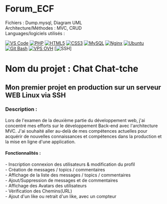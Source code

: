 # Forum_ECF

Fichiers : Dump.mysql, Diagram UML <br>
Architecture/Méthodes : MVC, CRUD <br>
Languages/logiciels utilisés : <br>

[![VS Code](https://img.shields.io/badge/VSCode-0078D4?style=for-the-badge&logo=visual%20studio%20code&logoColor=white)](https://code.visualstudio.com/)
[![PHP](https://img.shields.io/badge/PHP-777BB4?style=for-the-badge&logo=php&logoColor=white)](https://www.php.net/)
[![HTML5](https://img.shields.io/badge/HTML5-E34F26?style=for-the-badge&logo=html5&logoColor=white)](https://developer.mozilla.org/en-US/docs/Web/Guide/HTML/HTML5)
[![CSS3](https://img.shields.io/badge/CSS3-1572B6?style=for-the-badge&logo=css3&logoColor=white)](https://developer.mozilla.org/en-US/docs/Web/CSS)
[![MySQL](https://img.shields.io/badge/MySQL-005C84?style=for-the-badge&logo=mysql&logoColor=white)](https://www.mysql.com/)
[![Nginx](https://img.shields.io/badge/Nginx-009639?style=for-the-badge&logo=nginx&logoColor=white)](https://nginx.org/)
[![Ubuntu](https://img.shields.io/badge/Ubuntu-E95420?style=for-the-badge&logo=ubuntu&logoColor=white)](https://ubuntu.com/)
[![Git Bash](https://img.shields.io/badge/Git_Bash-F05032?style=for-the-badge&logo=git&logoColor=white)](https://git-scm.com/downloads)
[![VPS OVH](https://img.shields.io/badge/VPS_OVH-123F6D?style=for-the-badge&logo=ovh&logoColor=white)](https://www.ovh.com/vps/)
[![SSH](https://img.shields.io/badge/SSH-4C4C4D?style=for-the-badge&logo=ssh&logoColor=white)]

<h1> Nom du projet : Chat Chat-tche </h1>

<h2> Mon premier projet en production sur un serveur WEB Linux via SSH </h2>

<h3>Description : </h2>
  Lors de l'examen de la deuxième partie du développement web, j'ai concentré mes efforts sur le développement Back-end avec l'architecture MVC. J'ai souhaité aller au-delà de mes compétences actuelles pour acquérir de nouvelles connaissances et compétences dans la production et la mise en ligne d'une application.


<h4>Fonctionnalités :</h4>
 - Inscription connexion des utilisateurs & modification du profil <br>
 - Création de messages / topics / commentaires <br>
 - Affichage de la liste des messages / topics / commentaires <br>
 - Ajout/Suppression de messages et de commentaires <br>
 - Affichage des Avatars des utilisateurs <br>
 - Vérification des Chemins(URL) <br>
 - Ajout d'un like ou retrait d'un like, avec un compteur <br>

